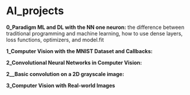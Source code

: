 # AI_projects

**0_Paradigm ML and DL with the NN one neuron:**
the difference between traditional programming and machine learning, how to use dense layers, loss functions, optimizers, and model.fit

**1_Computer Vision with the MNIST Dataset and Callbacks:** 

**2_Convolutional Neural Networks in Computer Vision:**

**2__Basic convolution on a 2D grayscale image:**

**3_Computer Vision with Real-world Images**
